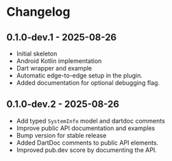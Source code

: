 # Changelog

## 0.1.0-dev.1 - 2025-08-26
- Initial skeleton
- Android Kotlin implementation
- Dart wrapper and example
- Automatic edge-to-edge setup in the plugin.
- Added documentation for optional debugging flag.

## 0.1.0-dev.2 - 2025-08-26
- Add typed `SystemInfo` model and dartdoc comments
- Improve public API documentation and examples
- Bump version for stable release
- Added DartDoc comments to public API elements.
- Improved pub.dev score by documenting the API.

